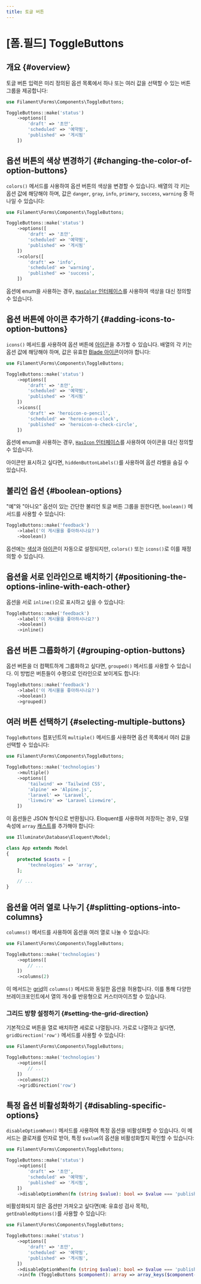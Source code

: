 ```yaml
---
title: 토글 버튼
---
```

# [폼.필드] ToggleButtons

## 개요 {#overview}

토글 버튼 입력은 미리 정의된 옵션 목록에서 하나 또는 여러 값을 선택할 수 있는 버튼 그룹을 제공합니다:

```php
use Filament\Forms\Components\ToggleButtons;

ToggleButtons::make('status')
    ->options([
        'draft' => '초안',
        'scheduled' => '예약됨',
        'published' => '게시됨'
    ])
```

<AutoScreenshot name="forms/fields/toggle-buttons/simple" alt="토글 버튼" version="3.x" />

## 옵션 버튼의 색상 변경하기 {#changing-the-color-of-option-buttons}

`colors()` 메서드를 사용하여 옵션 버튼의 색상을 변경할 수 있습니다. 배열의 각 키는 옵션 값에 해당해야 하며, 값은 `danger`, `gray`, `info`, `primary`, `success`, `warning` 중 하나일 수 있습니다:

```php
use Filament\Forms\Components\ToggleButtons;

ToggleButtons::make('status')
    ->options([
        'draft' => '초안',
        'scheduled' => '예약됨',
        'published' => '게시됨'
    ])
    ->colors([
        'draft' => 'info',
        'scheduled' => 'warning',
        'published' => 'success',
    ])
```

옵션에 enum을 사용하는 경우, [`HasColor` 인터페이스](../../support/enums#enum-colors)를 사용하여 색상을 대신 정의할 수 있습니다.

<AutoScreenshot name="forms/fields/toggle-buttons/colors" alt="다양한 색상의 토글 버튼" version="3.x" />

## 옵션 버튼에 아이콘 추가하기 {#adding-icons-to-option-buttons}

`icons()` 메서드를 사용하여 옵션 버튼에 [아이콘](https://blade-ui-kit.com/blade-icons?set=1#search)을 추가할 수 있습니다. 배열의 각 키는 옵션 값에 해당해야 하며, 값은 유효한 [Blade 아이콘](https://blade-ui-kit.com/blade-icons?set=1#search)이어야 합니다:

```php
use Filament\Forms\Components\ToggleButtons;

ToggleButtons::make('status')
    ->options([
        'draft' => '초안',
        'scheduled' => '예약됨',
        'published' => '게시됨'
    ])
    ->icons([
        'draft' => 'heroicon-o-pencil',
        'scheduled' => 'heroicon-o-clock',
        'published' => 'heroicon-o-check-circle',
    ])
```

옵션에 enum을 사용하는 경우, [`HasIcon` 인터페이스](../../support/enums#enum-icons)를 사용하여 아이콘을 대신 정의할 수 있습니다.

<AutoScreenshot name="forms/fields/toggle-buttons/icons" alt="아이콘이 있는 토글 버튼" version="3.x" />

아이콘만 표시하고 싶다면, `hiddenButtonLabels()`를 사용하여 옵션 라벨을 숨길 수 있습니다.

## 불리언 옵션 {#boolean-options}

"예"와 "아니오" 옵션이 있는 간단한 불리언 토글 버튼 그룹을 원한다면, `boolean()` 메서드를 사용할 수 있습니다:

```php
ToggleButtons::make('feedback')
    ->label('이 게시물을 좋아하시나요?')
    ->boolean()
```

옵션에는 [색상](#changing-the-color-of-option-buttons)과 [아이콘](#adding-icons-to-option-buttons)이 자동으로 설정되지만, `colors()` 또는 `icons()`로 이를 재정의할 수 있습니다.

<AutoScreenshot name="forms/fields/toggle-buttons/boolean" alt="불리언 토글 버튼" version="3.x" />

## 옵션을 서로 인라인으로 배치하기 {#positioning-the-options-inline-with-each-other}

옵션을 서로 `inline()`으로 표시하고 싶을 수 있습니다:

```php
ToggleButtons::make('feedback')
    ->label('이 게시물을 좋아하시나요?')
    ->boolean()
    ->inline()
```

<AutoScreenshot name="forms/fields/toggle-buttons/inline" alt="인라인 토글 버튼" version="3.x" />

## 옵션 버튼 그룹화하기 {#grouping-option-buttons}

옵션 버튼을 더 컴팩트하게 그룹화하고 싶다면, `grouped()` 메서드를 사용할 수 있습니다. 이 방법은 버튼들이 수평으로 인라인으로 보이게도 합니다:

```php
ToggleButtons::make('feedback')
    ->label('이 게시물을 좋아하시나요?')
    ->boolean()
    ->grouped()
```

<AutoScreenshot name="forms/fields/toggle-buttons/grouped" alt="그룹화된 토글 버튼" version="3.x" />

## 여러 버튼 선택하기 {#selecting-multiple-buttons}

`ToggleButtons` 컴포넌트의 `multiple()` 메서드를 사용하면 옵션 목록에서 여러 값을 선택할 수 있습니다:

```php
use Filament\Forms\Components\ToggleButtons;

ToggleButtons::make('technologies')
    ->multiple()
    ->options([
        'tailwind' => 'Tailwind CSS',
        'alpine' => 'Alpine.js',
        'laravel' => 'Laravel',
        'livewire' => 'Laravel Livewire',
    ])
```

<AutoScreenshot name="forms/fields/toggle-buttons/multiple" alt="여러 개의 토글 버튼 선택됨" version="3.x" />

이 옵션들은 JSON 형식으로 반환됩니다. Eloquent를 사용하여 저장하는 경우, 모델 속성에 `array` [캐스트](https://laravel.com/docs/eloquent-mutators#array-and-json-casting)를 추가해야 합니다:

```php
use Illuminate\Database\Eloquent\Model;

class App extends Model
{
    protected $casts = [
        'technologies' => 'array',
    ];

    // ...
}
```

## 옵션을 여러 열로 나누기 {#splitting-options-into-columns}

`columns()` 메서드를 사용하여 옵션을 여러 열로 나눌 수 있습니다:

```php
use Filament\Forms\Components\ToggleButtons;

ToggleButtons::make('technologies')
    ->options([
        // ...
    ])
    ->columns(2)
```

<AutoScreenshot name="forms/fields/toggle-buttons/columns" alt="2열로 된 토글 버튼" version="3.x" />

이 메서드는 [grid](/filament/3.x/forms/layout/grid)의 `columns()` 메서드와 동일한 옵션을 허용합니다. 이를 통해 다양한 브레이크포인트에서 열의 개수를 반응형으로 커스터마이즈할 수 있습니다.

### 그리드 방향 설정하기 {#setting-the-grid-direction}

기본적으로 버튼을 열로 배치하면 세로로 나열됩니다. 가로로 나열하고 싶다면, `gridDirection('row')` 메서드를 사용할 수 있습니다:

```php
use Filament\Forms\Components\ToggleButtons;

ToggleButtons::make('technologies')
    ->options([
        // ...
    ])
    ->columns(2)
    ->gridDirection('row')
```

<AutoScreenshot name="forms/fields/toggle-buttons/rows" alt="2행으로 된 토글 버튼" version="3.x" />

## 특정 옵션 비활성화하기 {#disabling-specific-options}

`disableOptionWhen()` 메서드를 사용하여 특정 옵션을 비활성화할 수 있습니다. 이 메서드는 클로저를 인자로 받아, 특정 `$value`의 옵션을 비활성화할지 확인할 수 있습니다:

```php
use Filament\Forms\Components\ToggleButtons;

ToggleButtons::make('status')
    ->options([
        'draft' => '초안',
        'scheduled' => '예약됨',
        'published' => '게시됨',
    ])
    ->disableOptionWhen(fn (string $value): bool => $value === 'published')
```

<AutoScreenshot name="forms/fields/toggle-buttons/disabled-option" alt="비활성화된 옵션이 있는 토글 버튼" version="3.x" />

비활성화되지 않은 옵션만 가져오고 싶다면(예: 유효성 검사 목적), `getEnabledOptions()`를 사용할 수 있습니다:

```php
use Filament\Forms\Components\ToggleButtons;

ToggleButtons::make('status')
    ->options([
        'draft' => '초안',
        'scheduled' => '예약됨',
        'published' => '게시됨',
    ])
    ->disableOptionWhen(fn (string $value): bool => $value === 'published')
    ->in(fn (ToggleButtons $component): array => array_keys($component->getEnabledOptions()))
```
